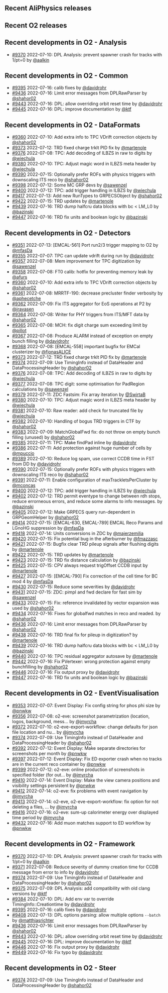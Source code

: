 ## Recent AliPhysics releases
## Recent O2 releases
## Recent developments in O2 - Analysis
- [\#9370](https://github.com/AliceO2Group/AliceO2/pull/9370) 2022-07-10: DPL Analysis: prevent spawner crash for tracks with 1/pt=0 by [@aalkin](https://github.com/aalkin)
## Recent developments in O2 - Common
- [\#9395](https://github.com/AliceO2Group/AliceO2/pull/9395) 2022-07-16: calib fixes by [@davidrohr](https://github.com/davidrohr)
- [\#9436](https://github.com/AliceO2Group/AliceO2/pull/9436) 2022-07-16: Limit error messages from DPLRawParser by [@shahor02](https://github.com/shahor02)
- [\#9443](https://github.com/AliceO2Group/AliceO2/pull/9443) 2022-07-16: DPL: allow overriding orbit reset time by [@davidrohr](https://github.com/davidrohr)
- [\#9445](https://github.com/AliceO2Group/AliceO2/pull/9445) 2022-07-16: DPL: improve documentation by [@ktf](https://github.com/ktf)
## Recent developments in O2 - DataFormats
- [\#9360](https://github.com/AliceO2Group/AliceO2/pull/9360) 2022-07-10: Add extra info to TPC VDrift correction objects by [@shahor02](https://github.com/shahor02)
- [\#9373](https://github.com/AliceO2Group/AliceO2/pull/9373) 2022-07-12: TRD fixed charge trklt PID fix by [@martenole](https://github.com/martenole)
- [\#9376](https://github.com/AliceO2Group/AliceO2/pull/9376) 2022-07-08: TPC: Add decoding of ILBZS in raw to digits by [@wiechula](https://github.com/wiechula)
- [\#9380](https://github.com/AliceO2Group/AliceO2/pull/9380) 2022-07-10: TPC: Adjust magic word in ILBZS meta header by [@wiechula](https://github.com/wiechula)
- [\#9390](https://github.com/AliceO2Group/AliceO2/pull/9390) 2022-07-15: Optionally prefer ROFs with physics triggers with downscaling ITS reco by [@shahor02](https://github.com/shahor02)
- [\#9398](https://github.com/AliceO2Group/AliceO2/pull/9398) 2022-07-12: Some MC GRP devs by [@sawenzel](https://github.com/sawenzel)
- [\#9400](https://github.com/AliceO2Group/AliceO2/pull/9400) 2022-07-12: TPC: add trigger handling in ILBZS by [@wiechula](https://github.com/wiechula)
- [\#9417](https://github.com/AliceO2Group/AliceO2/pull/9417) 2022-07-13: Add new RunTypes to GRPECSObject by [@shahor02](https://github.com/shahor02)
- [\#9422](https://github.com/AliceO2Group/AliceO2/pull/9422) 2022-07-15: TRD updates by [@martenole](https://github.com/martenole)
- [\#9439](https://github.com/AliceO2Group/AliceO2/pull/9439) 2022-07-16: TRD dump halfcru data blocks with bc < LM_L0 by [@bazinski](https://github.com/bazinski)
- [\#9447](https://github.com/AliceO2Group/AliceO2/pull/9447) 2022-07-16: TRD fix units and boolean logic by [@bazinski](https://github.com/bazinski)
## Recent developments in O2 - Detectors
- [\#9351](https://github.com/AliceO2Group/AliceO2/pull/9351) 2022-07-13: [EMCAL-561] Port run2/3 trigger mapping to O2 by [@mfasDa](https://github.com/mfasDa)
- [\#9355](https://github.com/AliceO2Group/AliceO2/pull/9355) 2022-07-07: TPC can update vdrift during run by [@davidrohr](https://github.com/davidrohr)
- [\#9357](https://github.com/AliceO2Group/AliceO2/pull/9357) 2022-07-08: Mem improvement for TPC digitization by [@sawenzel](https://github.com/sawenzel)
- [\#9358](https://github.com/AliceO2Group/AliceO2/pull/9358) 2022-07-08: FT0 calib: hotfix for preventing memory leak by [@afurs](https://github.com/afurs)
- [\#9360](https://github.com/AliceO2Group/AliceO2/pull/9360) 2022-07-10: Add extra info to TPC VDrift correction objects by [@shahor02](https://github.com/shahor02)
- [\#9361](https://github.com/AliceO2Group/AliceO2/pull/9361) 2022-07-08: MRRTF-190: decrease precluster finder verbosity by [@aphecetche](https://github.com/aphecetche)
- [\#9362](https://github.com/AliceO2Group/AliceO2/pull/9362) 2022-07-09: Fix ITS aggregator for EoS operations at P2 by [@iravasen](https://github.com/iravasen)
- [\#9364](https://github.com/AliceO2Group/AliceO2/pull/9364) 2022-07-08: Writer for PHY triggers from ITS/MFT data by [@shahor02](https://github.com/shahor02)
- [\#9365](https://github.com/AliceO2Group/AliceO2/pull/9365) 2022-07-08: MCH: fix digit charge sum exceeding limit by [@pillot](https://github.com/pillot)
- [\#9367](https://github.com/AliceO2Group/AliceO2/pull/9367) 2022-07-08: Produce ALARM instead of exception on empty bunch filling by [@davidrohr](https://github.com/davidrohr)
- [\#9368](https://github.com/AliceO2Group/AliceO2/pull/9368) 2022-07-08: [EMCAL-558] important bugfix for EMCal clusterizer by [@fjonasALICE](https://github.com/fjonasALICE)
- [\#9373](https://github.com/AliceO2Group/AliceO2/pull/9373) 2022-07-12: TRD fixed charge trklt PID fix by [@martenole](https://github.com/martenole)
- [\#9374](https://github.com/AliceO2Group/AliceO2/pull/9374) 2022-07-09: Use TimingInfo instead of DataHeader and DataProcessingHeader by [@shahor02](https://github.com/shahor02)
- [\#9376](https://github.com/AliceO2Group/AliceO2/pull/9376) 2022-07-08: TPC: Add decoding of ILBZS in raw to digits by [@wiechula](https://github.com/wiechula)
- [\#9377](https://github.com/AliceO2Group/AliceO2/pull/9377) 2022-07-08: TPC digit: some optimisation for PadRegion calculations by [@sawenzel](https://github.com/sawenzel)
- [\#9379](https://github.com/AliceO2Group/AliceO2/pull/9379) 2022-07-11: ZDC Fastsim: Fix array iteration by [@SwirtaB](https://github.com/SwirtaB)
- [\#9380](https://github.com/AliceO2Group/AliceO2/pull/9380) 2022-07-10: TPC: Adjust magic word in ILBZS meta header by [@wiechula](https://github.com/wiechula)
- [\#9381](https://github.com/AliceO2Group/AliceO2/pull/9381) 2022-07-10: Raw reader: add check for truncated file by [@wiechula](https://github.com/wiechula)
- [\#9382](https://github.com/AliceO2Group/AliceO2/pull/9382) 2022-07-10: Handling of bogus TRD triggers in CTF by [@shahor02](https://github.com/shahor02)
- [\#9383](https://github.com/AliceO2Group/AliceO2/pull/9383) 2022-07-09: MatchGlobalFwd fix: do not throw on empty bunch filling (unused) by [@shahor02](https://github.com/shahor02)
- [\#9385](https://github.com/AliceO2Group/AliceO2/pull/9385) 2022-07-11: TPC: Make findPad inline by [@davidrohr](https://github.com/davidrohr)
- [\#9386](https://github.com/AliceO2Group/AliceO2/pull/9386) 2022-07-11: Add protection against huge number of cells by [@mpuccio](https://github.com/mpuccio)
- [\#9389](https://github.com/AliceO2Group/AliceO2/pull/9389) 2022-07-10: Reduce log spam, use correct CCDB time in FST from DD by [@davidrohr](https://github.com/davidrohr)
- [\#9390](https://github.com/AliceO2Group/AliceO2/pull/9390) 2022-07-15: Optionally prefer ROFs with physics triggers with downscaling ITS reco by [@shahor02](https://github.com/shahor02)
- [\#9391](https://github.com/AliceO2Group/AliceO2/pull/9391) 2022-07-11: Enable configuration of maxTrackletsPerCluster by [@mconcas](https://github.com/mconcas)
- [\#9400](https://github.com/AliceO2Group/AliceO2/pull/9400) 2022-07-12: TPC: add trigger handling in ILBZS by [@wiechula](https://github.com/wiechula)
- [\#9402](https://github.com/AliceO2Group/AliceO2/pull/9402) 2022-07-12: TRD permit eventype to change between rdh stops, reduce errorneous errors, and reduce some alarms to info messages. by [@bazinski](https://github.com/bazinski)
- [\#9405](https://github.com/AliceO2Group/AliceO2/pull/9405) 2022-07-12: Make GRPECS query run-dependent in GRPGeomHelper by [@shahor02](https://github.com/shahor02)
- [\#9414](https://github.com/AliceO2Group/AliceO2/pull/9414) 2022-07-15: [EMCAL-630, EMCAL-789] EMCAL Reco Params and LGnoHG suppression  by [@mfasDa](https://github.com/mfasDa)
- [\#9418](https://github.com/AliceO2Group/AliceO2/pull/9418) 2022-07-14: Units conversions in ZDC by [@majerzemilia](https://github.com/majerzemilia)
- [\#9420](https://github.com/AliceO2Group/AliceO2/pull/9420) 2022-07-15: Fix potential bug in the afterburner by [@fmazzasc](https://github.com/fmazzasc)
- [\#9421](https://github.com/AliceO2Group/AliceO2/pull/9421) 2022-07-15: Bugfix clear TRD pileup signals after flushing digits by [@martenole](https://github.com/martenole)
- [\#9422](https://github.com/AliceO2Group/AliceO2/pull/9422) 2022-07-15: TRD updates by [@martenole](https://github.com/martenole)
- [\#9423](https://github.com/AliceO2Group/AliceO2/pull/9423) 2022-07-15: TRD fix distance calculation by [@bazinski](https://github.com/bazinski)
- [\#9425](https://github.com/AliceO2Group/AliceO2/pull/9425) 2022-07-15: CPV always request trigOffset CCDB input by [@martenole](https://github.com/martenole)
- [\#9427](https://github.com/AliceO2Group/AliceO2/pull/9427) 2022-07-15:  [EMCAL-790] Fix correction of the cell time for BC mod 4 by [@mfasDa](https://github.com/mfasDa)
- [\#9430](https://github.com/AliceO2Group/AliceO2/pull/9430) 2022-07-15: Reduce some severities by [@davidrohr](https://github.com/davidrohr)
- [\#9431](https://github.com/AliceO2Group/AliceO2/pull/9431) 2022-07-15: ZDC: pimpl and fwd declare for fast sim by [@sawenzel](https://github.com/sawenzel)
- [\#9433](https://github.com/AliceO2Group/AliceO2/pull/9433) 2022-07-15: Fix: reference invalidated by vector expansion was used by [@shahor02](https://github.com/shahor02)
- [\#9434](https://github.com/AliceO2Group/AliceO2/pull/9434) 2022-07-16: Fixes for globalfwd matches in reco and readed. by [@shahor02](https://github.com/shahor02)
- [\#9436](https://github.com/AliceO2Group/AliceO2/pull/9436) 2022-07-16: Limit error messages from DPLRawParser by [@shahor02](https://github.com/shahor02)
- [\#9438](https://github.com/AliceO2Group/AliceO2/pull/9438) 2022-07-16: TRD final fix for pileup in digitization? by [@martenole](https://github.com/martenole)
- [\#9439](https://github.com/AliceO2Group/AliceO2/pull/9439) 2022-07-16: TRD dump halfcru data blocks with bc < LM_L0 by [@bazinski](https://github.com/bazinski)
- [\#9440](https://github.com/AliceO2Group/AliceO2/pull/9440) 2022-07-16: TPC residual aggregator autosave by [@martenole](https://github.com/martenole)
- [\#9442](https://github.com/AliceO2Group/AliceO2/pull/9442) 2022-07-16: Fix PVertexer: wrong protection against empty bunchfilling by [@shahor02](https://github.com/shahor02)
- [\#9446](https://github.com/AliceO2Group/AliceO2/pull/9446) 2022-07-16: Fix output proxy by [@davidrohr](https://github.com/davidrohr)
- [\#9447](https://github.com/AliceO2Group/AliceO2/pull/9447) 2022-07-16: TRD fix units and boolean logic by [@bazinski](https://github.com/bazinski)
## Recent developments in O2 - EventVisualisation
- [\#9353](https://github.com/AliceO2Group/AliceO2/pull/9353) 2022-07-07: Event Display: Fix config string for phos phi size by [@pnwkw](https://github.com/pnwkw)
- [\#9356](https://github.com/AliceO2Group/AliceO2/pull/9356) 2022-07-08: o2-eve: screenshot parametrization (location, logos, background, mess… by [@jmyrcha](https://github.com/jmyrcha)
- [\#9372](https://github.com/AliceO2Group/AliceO2/pull/9372) 2022-07-10: o2-eve-export-workflow: change defaults for json file location and nu… by [@jmyrcha](https://github.com/jmyrcha)
- [\#9374](https://github.com/AliceO2Group/AliceO2/pull/9374) 2022-07-09: Use TimingInfo instead of DataHeader and DataProcessingHeader by [@shahor02](https://github.com/shahor02)
- [\#9392](https://github.com/AliceO2Group/AliceO2/pull/9392) 2022-07-12: Event Display: Make separate directories for screenshots per month by [@pnwkw](https://github.com/pnwkw)
- [\#9397](https://github.com/AliceO2Group/AliceO2/pull/9397) 2022-07-12: Event Display: Fix ED exporter crash when no tracks are in the current reco container by [@pnwkw](https://github.com/pnwkw)
- [\#9399](https://github.com/AliceO2Group/AliceO2/pull/9399) 2022-07-12: o2-eve: online production of screenshots in specified folder (for out… by [@jmyrcha](https://github.com/jmyrcha)
- [\#9410](https://github.com/AliceO2Group/AliceO2/pull/9410) 2022-07-14: Event Display: Make the view camera positions and visibility settings persistent by [@pnwkw](https://github.com/pnwkw)
- [\#9412](https://github.com/AliceO2Group/AliceO2/pull/9412) 2022-07-14: o2-eve: fix problems with event navigation by [@jmyrcha](https://github.com/jmyrcha)
- [\#9413](https://github.com/AliceO2Group/AliceO2/pull/9413) 2022-07-14: o2-eve, o2-eve-export-workflow: fix option for not deleting a files, … by [@jmyrcha](https://github.com/jmyrcha)
- [\#9416](https://github.com/AliceO2Group/AliceO2/pull/9416) 2022-07-16: o2-eve: sum-up calorimeter energy over displayed time period by [@jmyrcha](https://github.com/jmyrcha)
- [\#9432](https://github.com/AliceO2Group/AliceO2/pull/9432) 2022-07-16: Add muon matches support to ED workflow by [@pnwkw](https://github.com/pnwkw)
## Recent developments in O2 - Framework
- [\#9370](https://github.com/AliceO2Group/AliceO2/pull/9370) 2022-07-10: DPL Analysis: prevent spawner crash for tracks with 1/pt=0 by [@aalkin](https://github.com/aalkin)
- [\#9371](https://github.com/AliceO2Group/AliceO2/pull/9371) 2022-07-08: Reduce severity of dummy creation time for CCDB message from error to info by [@davidrohr](https://github.com/davidrohr)
- [\#9374](https://github.com/AliceO2Group/AliceO2/pull/9374) 2022-07-09: Use TimingInfo instead of DataHeader and DataProcessingHeader by [@shahor02](https://github.com/shahor02)
- [\#9375](https://github.com/AliceO2Group/AliceO2/pull/9375) 2022-07-09: DPL Analysis: add compatibility with old clang versions by [@ktf](https://github.com/ktf)
- [\#9384](https://github.com/AliceO2Group/AliceO2/pull/9384) 2022-07-10: DPL: Add env var to override TimingInfo::Creationtime by [@davidrohr](https://github.com/davidrohr)
- [\#9395](https://github.com/AliceO2Group/AliceO2/pull/9395) 2022-07-16: calib fixes by [@davidrohr](https://github.com/davidrohr)
- [\#9408](https://github.com/AliceO2Group/AliceO2/pull/9408) 2022-07-13: DPL options parsing: allow multiple options `--batch` by [@matthiasrichter](https://github.com/matthiasrichter)
- [\#9436](https://github.com/AliceO2Group/AliceO2/pull/9436) 2022-07-16: Limit error messages from DPLRawParser by [@shahor02](https://github.com/shahor02)
- [\#9443](https://github.com/AliceO2Group/AliceO2/pull/9443) 2022-07-16: DPL: allow overriding orbit reset time by [@davidrohr](https://github.com/davidrohr)
- [\#9445](https://github.com/AliceO2Group/AliceO2/pull/9445) 2022-07-16: DPL: improve documentation by [@ktf](https://github.com/ktf)
- [\#9446](https://github.com/AliceO2Group/AliceO2/pull/9446) 2022-07-16: Fix output proxy by [@davidrohr](https://github.com/davidrohr)
- [\#9449](https://github.com/AliceO2Group/AliceO2/pull/9449) 2022-07-16: Fix typo by [@davidrohr](https://github.com/davidrohr)
## Recent developments in O2 - Steer
- [\#9374](https://github.com/AliceO2Group/AliceO2/pull/9374) 2022-07-09: Use TimingInfo instead of DataHeader and DataProcessingHeader by [@shahor02](https://github.com/shahor02)
